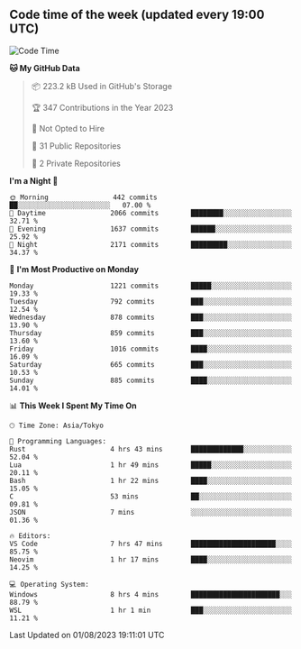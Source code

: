 ## Code time of the week (updated every 19:00 UTC)

<!--START_SECTION:waka-->
![Code Time](http://img.shields.io/badge/Code%20Time-1%2C957%20hrs%2034%20mins-blue)

**🐱 My GitHub Data** 

> 📦 223.2 kB Used in GitHub's Storage 
 > 
> 🏆 347 Contributions in the Year 2023
 > 
> 🚫 Not Opted to Hire
 > 
> 📜 31 Public Repositories 
 > 
> 🔑 2 Private Repositories 
 > 
**I'm a Night 🦉** 

```text
🌞 Morning                442 commits         ██░░░░░░░░░░░░░░░░░░░░░░░   07.00 % 
🌆 Daytime                2066 commits        ████████░░░░░░░░░░░░░░░░░   32.71 % 
🌃 Evening                1637 commits        ██████░░░░░░░░░░░░░░░░░░░   25.92 % 
🌙 Night                  2171 commits        █████████░░░░░░░░░░░░░░░░   34.37 % 
```
📅 **I'm Most Productive on Monday** 

```text
Monday                   1221 commits        █████░░░░░░░░░░░░░░░░░░░░   19.33 % 
Tuesday                  792 commits         ███░░░░░░░░░░░░░░░░░░░░░░   12.54 % 
Wednesday                878 commits         ███░░░░░░░░░░░░░░░░░░░░░░   13.90 % 
Thursday                 859 commits         ███░░░░░░░░░░░░░░░░░░░░░░   13.60 % 
Friday                   1016 commits        ████░░░░░░░░░░░░░░░░░░░░░   16.09 % 
Saturday                 665 commits         ███░░░░░░░░░░░░░░░░░░░░░░   10.53 % 
Sunday                   885 commits         ████░░░░░░░░░░░░░░░░░░░░░   14.01 % 
```


📊 **This Week I Spent My Time On** 

```text
🕑︎ Time Zone: Asia/Tokyo

💬 Programming Languages: 
Rust                     4 hrs 43 mins       █████████████░░░░░░░░░░░░   52.04 % 
Lua                      1 hr 49 mins        █████░░░░░░░░░░░░░░░░░░░░   20.11 % 
Bash                     1 hr 22 mins        ████░░░░░░░░░░░░░░░░░░░░░   15.05 % 
C                        53 mins             ██░░░░░░░░░░░░░░░░░░░░░░░   09.81 % 
JSON                     7 mins              ░░░░░░░░░░░░░░░░░░░░░░░░░   01.36 % 

🔥 Editors: 
VS Code                  7 hrs 47 mins       █████████████████████░░░░   85.75 % 
Neovim                   1 hr 17 mins        ████░░░░░░░░░░░░░░░░░░░░░   14.25 % 

💻 Operating System: 
Windows                  8 hrs 4 mins        ██████████████████████░░░   88.79 % 
WSL                      1 hr 1 min          ███░░░░░░░░░░░░░░░░░░░░░░   11.21 % 
```


 Last Updated on 01/08/2023 19:11:01 UTC
<!--END_SECTION:waka-->